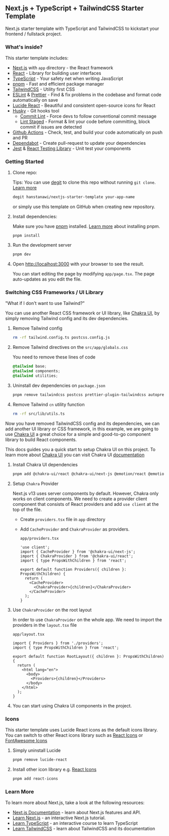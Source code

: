 ## Next.js + TypeScript + TailwindCSS Starter Template

Next.js starter template with TypeScript and TailwindCSS to kickstart your frontend / fullstack project.

### What's inside?

This starter template includes:

- [Next.js](https://nextjs.org/docs) with `app` directory - the React framework
- [React](https://react.dev/) - Library for building user interfaces
- [TypeScript](https://www.typescriptlang.org/) - Your safety net when writing JavaScript
- [pnpm](https://pnpm.io/) - Fast and efficient package manager
- [TailwindCSS](https://tailwindcss.com/) - Utility first CSS
- [ESLint](https://eslint.org/) & [Prettier](https://prettier.io/) - Find & fix problems in the codebase and format code automatically on save
- [Lucide React](https://lucide.dev/) - Beautiful and consistent open-source icons for React
- [Husky](https://typicode.github.io/husky/) - Git hooks tool
  - [Commit Lint](https://commitlint.js.org/#/) - Force devs to follow conventional commit message
  - [Lint Staged](https://github.com/lint-staged/lint-staged) - Format & lint your code before committing, block commit if issues are detected
- [Github Actions](https://docs.github.com/en/actions) - Check, test, and build your code automatically on push and PR
- [Dependabot](https://github.com/dependabot) - Create pull-request to update your dependencies
- [Jest](https://jestjs.io/) & [React Testing Library](https://testing-library.com/docs/react-testing-library/intro/) - Unit test your components

### Getting Started

1. Clone repo:

   Tips: You can use [degit](https://github.com/Rich-Harris/degit) to clone this repo without running `git clone`. [Learn more](https://github.com/Rich-Harris/degit)

   ```bash
   degit hanstanawi/nextjs-starter-template your-app-name
   ```

   or simply use this template on GitHub when creating new repository.

2. Install dependencies:

   Make sure you have [pnpm](https://pnpm.io/) installed. [Learn more](https://pnpm.io/installation) about installing pnpm.

   ```
   pnpm install
   ```

3. Run the development server

   ```bash
   pnpm dev
   ```

4. Open [http://localhost:3000](http://localhost:3000) with your browser to see the result.

   You can start editing the page by modifying `app/page.tsx`. The page auto-updates as you edit the file.

### Switching CSS Frameworks / UI Library

"What if I don't want to use Tailwind?"

You can use another React CSS framework or UI library, like [Chakra UI](https://chakra-ui.com/), by simply removing Tailwind config and its dev dependencies.

1. Remove Tailwind config
   ```bash
   rm -rf tailwind.config.ts postcss.config.js
   ```
2. Remove Tailwind directives on the `src/app/globals.css`

   You need to remove these lines of code

   ```css
   @tailwind base;
   @tailwind components;
   @tailwind utilities;
   ```

3. Uninstall dev dependencies on `package.json`
   ```bash
   pnpm remove tailwindcss postcss prettier-plugin-tailwindcss autoprefixer tailwind-merge clsx
   ```
4. Remove Tailwind `cn` utility function
   ```bash
   rm -rf src/lib/utils.ts
   ```

Now you have removed TailwindCSS config and its dependencies, we can add another UI library or CSS framework, in this example, we are going to use [Chakra UI](https://chakra-ui.com/) a great choice for a simple and good-to-go component library to build React components.

This docs guides you a quick start to setup Chakra UI on this project. To learn more about [Chakra UI](https://chakra-ui.com/) you can visit Chakra UI [documentation](https://chakra-ui.com/docs/components)

1. Install Chakra UI dependencies
   ```bash
   pnpm add @chakra-ui/react @chakra-ui/next-js @emotion/react @emotion/styled framer-motion
   ```
2. Setup `Chakra` Provider

   Next.js v13 uses server components by default. However, Chakra only works on client components. We need to create a provider client component that consists of React providers and add `use client` at the top of the file.

   - Create `providers.tsx` file in `app` directory
   - Add `CacheProvider` and `ChakraProvider` as providers.

     `app/providers.tsx`

     ```tsx
     'use client';
     import { CacheProvider } from '@chakra-ui/next-js';
     import { ChakraProvider } from '@chakra-ui/react';
     import { type PropsWithChildren } from 'react';

     export default function Providers({ children }: PropsWithChildren) {
       return (
         <CacheProvider>
           <ChakraProvider>{children}</ChakraProvider>
         </CacheProvider>
       );
     }
     ```

3. Use `ChakraProvider` on the root layout

   In order to use `ChakraProvider` on the whole app. We need to import the providers in the `layout.tsx` file

   `app/layout.tsx`

   ```tsx
   import { Providers } from './providers';
   import { type PropsWithChildren } from 'react';

   export default function RootLayout({ children }: PropsWithChildren) {
     return (
       <html lang="en">
         <body>
           <Providers>{children}</Providers>
         </body>
       </html>
     );
   }
   ```

4. You can start using Chakra UI components in the project.

### Icons

This starter template uses Lucide React icons as the default icons library. You can switch to other React icons library such as [React Icons](https://react-icons.github.io/react-icons/) or [FontAwesome Icons](https://fontawesome.com/v5/docs/web/use-with/react)

1. Simply uninstall Lucide
   ```bash
   pnpm remove lucide-react
   ```
2. Install other icon library e.g. [React Icons](https://react-icons.github.io/react-icons/)
   ```bash
   pnpm add react-icons
   ```

### Learn More

To learn more about Next.js, take a look at the following resources:

- [Next.js Documentation](https://nextjs.org/docs) - learn about Next.js features and API.
- [Learn Next.js](https://nextjs.org/learn) - an interactive Next.js tutorial.
- [Learn TypeScript](https://learntypescript.dev/) - an interactive course to learn TypeScript
- [Learn TailwindCSS](https://tailwindcss.com/) - learn about TailwindCSS and its documentation
